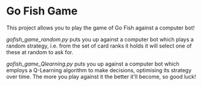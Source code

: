 # Go Fish Game

This project allows you to play the game of Go Fish against a computer bot!

*gofish_game_random.py* puts you up against a computer bot which plays a random strategy, i.e. from the set of card ranks it holds it will select one of these at random to ask for.

*gofish_game_Qlearning.py* puts you up against a computer bot which employs a Q-Learning algorithm to make decisions, optimising its strategy over time. The more you play against it the better it'll become, so good luck!
